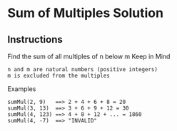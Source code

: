# Sum of Multiples Solution

## Instructions

 Find the sum of all multiples of n below m
Keep in Mind

    n and m are natural numbers (positive integers)
    m is excluded from the multiples

Examples

```
sumMul(2, 9)   ==> 2 + 4 + 6 + 8 = 20
sumMul(3, 13)  ==> 3 + 6 + 9 + 12 = 30
sumMul(4, 123) ==> 4 + 8 + 12 + ... = 1860
sumMul(4, -7)  ==> "INVALID"
```